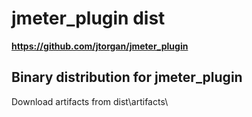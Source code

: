 # jmeter_plugin dist

**https://github.com/jtorgan/jmeter_plugin**


## Binary distribution for jmeter_plugin
Download artifacts from dist\artifacts\
